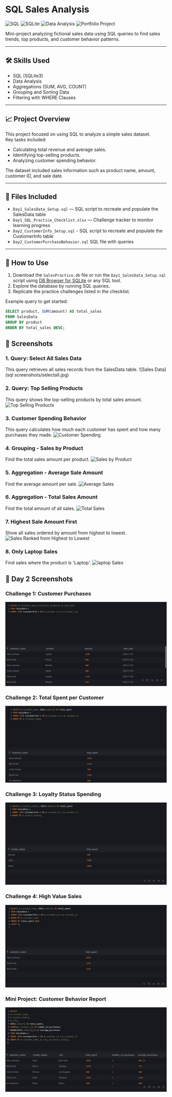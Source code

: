# SQL Sales Analysis

![SQL](https://img.shields.io/badge/Language-SQL-blue)
![SQLite](https://img.shields.io/badge/Database-SQLite-green)
![Data Analysis](https://img.shields.io/badge/Skill-Data_Analysis-lightgrey)
![Portfolio Project](https://img.shields.io/badge/Project_Type-Portfolio-orange)
  
Mini-project analyzing fictional sales data using SQL queries to find sales trends, top products, and customer behavior patterns.

---

## 🛠️ Skills Used
- SQL (SQLite3)
- Data Analysis
- Aggregations (SUM, AVG, COUNT)
- Grouping and Sorting Data
- Filtering with WHERE Clauses

---

## 📈 Project Overview
This project focused on using SQL to analyze a simple sales dataset.  
Key tasks included:
- Calculating total revenue and average sales.
- Identifying top-selling products.
- Analyzing customer spending behavior.

The dataset included sales information such as product name, amount, customer ID, and sale date.

---

## 📂 Files Included
- `Day1_SalesData_Setup.sql` — SQL script to recreate and populate the SalesData table
- `Day1_SQL_Practice_Checklist.xlsx` — Challenge tracker to monitor learning progress
- `Day2_CustomerInfo_Setup.sql` - SQL script to recreate and populate the CustomerInfo table
- `Day2_CustomerPurchaseBehavior.sql` SQL file with queries

---

## 🚀 How to Use
1. Download the `SalesPractice.db` file or run the `Day1_SalesData_Setup.sql` script using [DB Browser for SQLite](https://sqlitebrowser.org/) or any SQL tool.
2. Explore the database by running SQL queries.
3. Replicate the practice challenges listed in the checklist.

Example query to get started:
```sql
SELECT product, SUM(amount) AS total_sales
FROM SalesData
GROUP BY product
ORDER BY total_sales DESC;
```
## 📸 Screenshots

### 1. Query: Select All Sales Data
This query retrieves all sales records from the SalesData table.
![Sales Data](sql screenshots/selectall.jpg)

### 2. Query: Top Selling Products
This query shows the top-selling products by total sales amount.
![Top Selling Products]()

### 3. Customer Spending Behavior
This query calculates how much each customer has spent and how many purchases they made.
![Customer Spending]()

### 4. Grouping - Sales by Product
Find the total sales amount per product.
![Sales by Product]()

### 5. Aggregation - Average Sale Amount
Find the average amount per sale.
![Average Sales]()

### 6. Aggregation - Total Sales Amount
Find the total amount of all sales.
![Total Sales]()

### 7. Highest Sale Amount First
Show all sales ordered by amount from highest to lowest.
![Sales Ranked from Highest to Lowest]()

### 8. Only Laptop Sales
Find sales where the product is 'Laptop'.
![laptop Sales]()

## 📸 Day 2 Screenshots

### Challenge 1: Customer Purchases
![Customer Purchases](Day2_Screenshots/challenge1_customer_purchases.JPG)

### Challenge 2: Total Spent per Customer
![Total Spent](Day2_Screenshots/challenge2_total_spent_per_customer.JPG)

### Challenge 3: Loyalty Status Spending
![Loyalty Status Spending](Day2_Screenshots/challenge3_loyalty_status_spending.JPG)

### Challenge 4: High Value Sales
![High Value Sales](Day2_Screenshots/challenge4_high_value_sales.JPG)

### Mini Project: Customer Behavior Report
![Customer Behavior Report](Day2_Screenshots/mini_project_customer_behavior_report.JPG)

